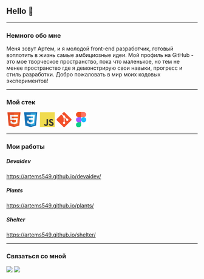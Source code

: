 ## Hello 👋 

---
### Немного обо мне

Меня зовут Артем, и я молодой front-end разработчик, готовый воплотить в жизнь самые амбициозные идеи. Мой профиль на GitHub - это мое творческое пространство, пока что маленькое, но тем не менее пространство где я демонстрирую свои навыки, прогресс и стиль разработки. Добро пожаловать в мир моих кодовых экспериментов!

---

### Мой стек
<div>
  <img src="https://github.com/devicons/devicon/raw/master/icons/html5/html5-original.svg" title="html5" alt="html5" width="40" height="40" style="max-width: 100%;">
  <img src="https://github.com/devicons/devicon/raw/master/icons/css3/css3-original.svg" title="css" alt="css" width="40" height="40" style="max-width: 100%;">
  <img src="https://github.com/devicons/devicon/raw/master/icons/javascript/javascript-original.svg" title="javascript" alt="javascript" width="40" height="40" style="max-width: 100%;">
  <img src="https://github.com/devicons/devicon/raw/master/icons/git/git-original.svg" title="git" alt="git" width="40" height="40" style="max-width: 100%;">
  <img src="https://github.com/devicons/devicon/raw/master/icons/figma/figma-original.svg" title="figma" alt="figma" width="40" height="40" style="max-width: 100%;">
</div>

---

### Мои работы 

##### Devaidev 
https://artems549.github.io/devaidev/
##### Plants 
https://artems549.github.io/plants/
##### Shelter 
https://artems549.github.io/shelter/

---

### Связаться со мной
<div>
  <a href='https://t.me/artemdeniso'><img src='https://img.shields.io/badge/Telegram-blue?style=for-the-badge'></a>
  <a href='mailto:sfmillingg@gmail.com'><img src='https://img.shields.io/badge/Gmail-red?style=for-the-badge'></a>
</div>


